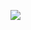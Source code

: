 [<img src="https://pbs.twimg.com/profile_banners/1680498119547518976/1712220992/1366x768" />](https://abdiza.tech)
